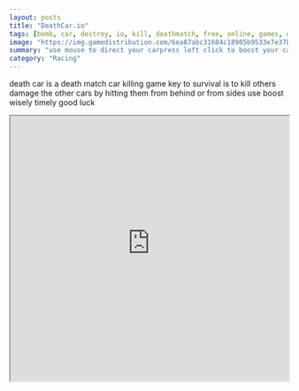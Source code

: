 ```yaml
---
layout: posts
title: "DeathCar.io"
tags: [bomb, car, destroy, io, kill, deathmatch, free, online, games, oyna, game, free, games, play, play, games]
image: "https://img.gamedistribution.com/6ea87abc31684c18905b9533e7e37be0.jpg"
summary: "use mouse to direct your carpress left click to boost your carpress right click to apply brakes  free online games oyna game free games play play games"
category: "Racing"
---
```


death car is a death match car killing game key to survival is to kill others damage the other cars by hitting them from behind or from sides use boost wisely timely good luck

<iframe width="100%" height="480px;" src="https://html5.gamedistribution.com/6ea87abc31684c18905b9533e7e37be0/"></iframe>